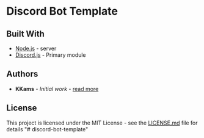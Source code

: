 # Discord Bot Template


## Built With

* [Node.js](https://nodejs.org/fr/) - server
* [Discord.js](https://discord.js.org/) - Primary module

## Authors

* **KKams** - *Initial work* - [read more](https://github.com/KKams)

## License

This project is licensed under the MIT License - see the [LICENSE.md](LICENSE.md) file for details
"# discord-bot-template" 

